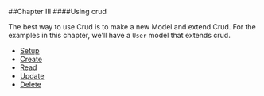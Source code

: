 ##Chapter III
####Using crud

The best way to use Crud is to make a new Model and extend Crud. For the examples in this chapter, we'll have a `User` model that extends crud.

* [Setup](#setup "/manuals/crud/usage/setup")
* [Create](#create "/manuals/crud/usage/create")
* [Read](#create "/manuals/crud/usage/read")
* [Update](#update "/manuals/crud/usage/update")
* [Delete](#delete "/manuals/crud/usage/delete")